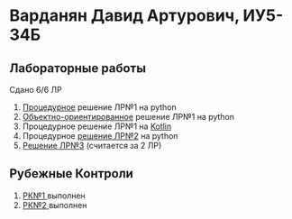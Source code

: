 # Варданян Давид Артурович, ИУ5-34Б
## Лабораторные работы
Сдано 6/6 ЛР
1) <a href="https://github.com/David-bomb/PCoPL/blob/main/1lab/proc.py" target="_blank">Процедурное</a> решение ЛР№1 на python
2) <a href="https://github.com/David-bomb/PCoPL/blob/main/1lab/OOP.py" target="_blank">Объектно-ориентированное</a> решение ЛР№1 на python
3) Процедурное решение ЛР№1 на <a href="https://github.com/David-bomb/PCoPL/tree/main/lab1-kotlin" target="_blank">Kotlin</a>
4) Процедурное <a href="https://github.com/David-bomb/PCoPL/tree/main/lab2.1" target="_blank">решение ЛР№2</a> на python
5) <a href="https://github.com/David-bomb/PCoPL/tree/main/lab3" target="_blank">Решение ЛР№3</a> (считается за 2 ЛР)

## Рубежные Контроли
1) <a href="https://github.com/David-bomb/PCoPL/tree/main/RK1" target="_blank"> РК№1 </a> выполнен
1) <a href="https://github.com/David-bomb/PCoPL/tree/main/RK2" target="_blank"> РК№2 </a> выполнен
